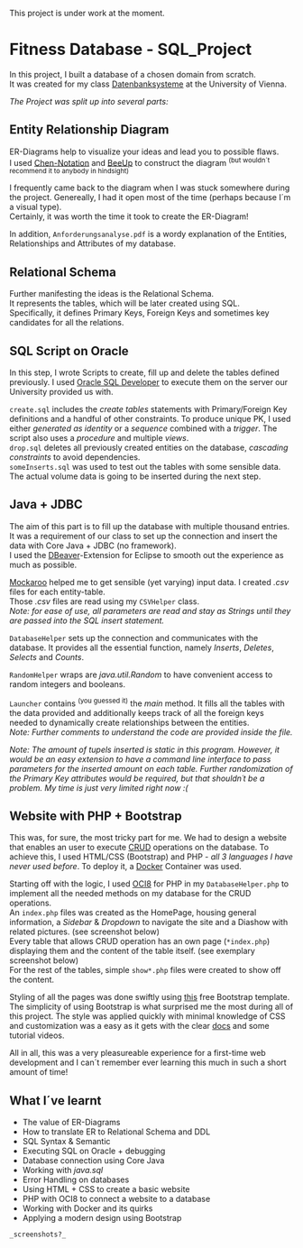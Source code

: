 This project is under work at the moment.

# Fitness Database - SQL_Project
 
In this project, I built a database of a chosen domain from scratch. <br/>
It was created for my class [Datenbanksysteme](https://ufind.univie.ac.at/de/course.html?lv=051031&semester=2020W) at the University of Vienna.

_The Project was split up into several parts:_

## Entity Relationship Diagram

ER-Diagrams help to visualize your ideas and lead you to possible flaws. </br>
I used [Chen-Notation](https://de.wikipedia.org/wiki/Chen-Notation) and [BeeUp](https://austria.omilab.org/psm/content/bee-up/info) to construct the diagram <sup>(but wouldn´t recommend it to anybody in hindsight)</sup>

I frequently came back to the diagram when I was stuck somewhere during the project. Genereally, I had it open most of the time (perhaps because I´m a visual type). </br>
Certainly, it was worth the time it took to create the ER-Diagram!

In addition, `Anforderungsanalyse.pdf` is a wordy explanation of the Entities, Relationships and Attributes of my database.


## Relational Schema

Further manifesting the ideas is the Relational Schema. </br>
It represents the tables, which will be later created using SQL. </br>
Specifically, it defines Primary Keys, Foreign Keys and sometimes key candidates for all the relations. </br>


## SQL Script on Oracle

In this step, I wrote Scripts to create, fill up and delete the tables defined previously. I used [Oracle SQL Developer](https://www.oracle.com/database/technologies/appdev/sqldeveloper-landing.html) to execute them on the server our University provided us with.

`create.sql` includes the _create tables_ statements with Primary/Foreign Key definitions and a handful of other constraints. To produce unique PK, I used either _generated as identity_ or a _sequence_ combined with a _trigger_. The script also uses a _procedure_ and multiple _views_. <br>
`drop.sql` deletes all previously created entities on the database, _cascading constraints_ to avoid dependencies. <br>
`someInserts.sql` was used to test out the tables with some sensible data. The actual volume data is going to be inserted during the next step.


## Java + JDBC

The aim of this part is to fill up the database with multiple thousand entries. </br>
It was a requirement of our class to set up the connection and insert the data with Core Java + JDBC (no framework). </br>
I used the [DBeaver](https://dbeaver.com/docs/wiki/)-Extension for Eclipse to smooth out the experience as much as possible.

[Mockaroo](https://www.mockaroo.com/) helped me to get sensible (yet varying) input data. I created _.csv_ files for each entity-table. </br>
Those _.csv_ files are read using my `CSVHelper` class. </br>
_Note: for ease of use, all parameters are read and stay as Strings until they are passed into the SQL insert statement._

`DatabaseHelper` sets up the connection and communicates with the database. It provides all the essential function, namely _Inserts_, _Deletes_, _Selects_ and _Counts_. 

`RandomHelper` wraps are _java.util.Random_ to have convenient access to random integers and booleans.

`Launcher` contains <sup>(you guessed it)</sup> the _main_ method. It fills all the tables with the data provided and additionally keeps track of all the foreign keys needed to dynamically create relationships between the entities.</br>
_Note: Further comments to understand the code are provided inside the file._

_Note: The amount of tupels inserted is static in this program. However, it would be an easy extension to have a command line interface to pass parameters for the inserted amount on each table. Further randomization of the Primary Key attributes would be required, but that shouldn´t be a problem. My time is just very limited right now :(_


## Website with PHP + Bootstrap

This was, for sure, the most tricky part for me. We had to design a website that enables an user to execute [CRUD](https://en.wikipedia.org/wiki/Create,_read,_update_and_delete) operations on the database. To achieve this, I used HTML/CSS (Bootstrap) and PHP - _all 3 languages I have never used before_. To deploy it, a [Docker](https://www.docker.com/) Container was used. 

Starting off with the logic, I used [OCI8](https://www.php.net/manual/de/book.oci8.php) for PHP in my `DatabaseHelper.php` to implement all the needed methods on my database for the CRUD operations. <br>
An `index.php` files was created as the HomePage, housing general information, a _Sidebar_ & _Dropdown_ to navigate the site and a Diashow with related pictures. (see screenshot below) <br>
Every table that allows CRUD operation has an own page (`*index.php`) displaying them and the content of the table itself. (see exemplary screenshot below) <br>
For the rest of the tables, simple `show*.php` files were created to show off the content.

Styling of all the pages was done swiftly using [this](https://startbootstrap.com/template/simple-sidebar) free Bootstrap template. The simplicity of using Bootstrap is what surprised me the most during all of this project. The style was applied quickly with minimal knowledge of CSS and customization was a easy as it gets with the clear [docs](https://getbootstrap.com/docs/4.1/getting-started/introduction/) and some tutorial videos.

All in all, this was a very pleasureable experience for a first-time web development and I can´t remember ever learning this much in such a short amount of time!


## What I´ve learnt
* The value of ER-Diagrams
* How to translate ER to Relational Schema and DDL
* SQL Syntax & Semantic
* Executing SQL on Oracle + debugging
* Database connection using Core Java
* Working with _java.sql_
* Error Handling on databases
* Using HTML + CSS to create a basic website
* PHP with OCI8 to connect a website to a database
* Working with Docker and its quirks
* Applying a modern design using Bootstrap

`_screenshots?_`

